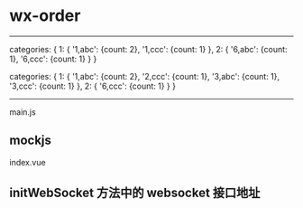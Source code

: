 # wx-order
-------------------------
categories: {
  1: {
    '1,abc': {count: 2},
    '1,ccc': {count: 1}
  },
  2: {
    '6,abc': {count: 1},
    '6,ccc': {count: 1}
  }
}

categories: {
  1: {
    '1,abc': {count: 2},
    '2,ccc': {count: 1},
    '3,abc': {count: 1},
    '3,ccc': {count: 1}
  },
  2: {
    '6,ccc': {count: 1}
  }
}

-------------------------
main.js

mockjs
-------------------------
index.vue

<!-- data 中的 res 数据 -->

initWebSocket 方法中的 websocket 接口地址
-------------------------

